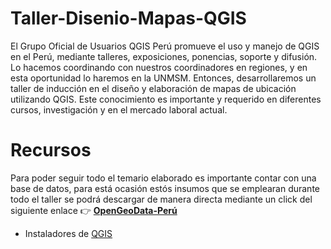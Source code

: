 # Taller-Disenio-Mapas-QGIS

El Grupo Oficial de Usuarios QGIS Perú promueve el uso y manejo de QGIS en el Perú, mediante talleres, exposiciones, ponencias, soporte y difusión. Lo hacemos coordinando con nuestros coordinadores en regiones, y en esta oportunidad lo haremos en la UNMSM. Entonces, desarrollaremos un taller de inducción en el diseño y elaboración de mapas de ubicación utilizando QGIS. Este conocimiento es importante y requerido en diferentes cursos, investigación y en el mercado laboral actual.

# Recursos 
Para poder seguir todo el temario elaborado es importante contar con una base de datos, para está ocasión estós insumos que se emplearan durante todo el taller se podrá descargar de manera directa mediante un click del siguiente enlace 👉 [**OpenGeoData-Perú**](https://drive.google.com/uc?export=download&confirm=ku7e&id=1lal3O6tqZc6T2iMMJ9hxYFcpPl499SRk) 

 * Instaladores de [QGIS](https://www.qgis.org/en/site/forusers/download.html)

